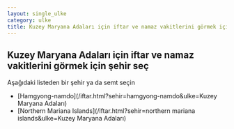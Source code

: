 ```yaml
---
layout: single_ulke
category: ulke
title: Kuzey Maryana Adaları için iftar ve namaz vakitlerini görmek için şehir seç
---
```



## Kuzey Maryana Adaları için iftar ve namaz vakitlerini görmek için şehir seç

Aşağıdaki listeden bir şehir ya da semt seçin


* [Hamgyong-namdo](/iftar.html?sehir=hamgyong-namdo&ulke=Kuzey Maryana Adaları)
* [Northern Mariana Islands](/iftar.html?sehir=northern mariana islands&ulke=Kuzey Maryana Adaları)
